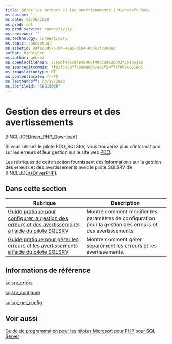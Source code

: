 ```yaml
---
title: Gérer les erreurs et les avertissements | Microsoft Docs
ms.custom: ''
ms.date: 03/26/2018
ms.prod: sql
ms.prod_service: connectivity
ms.reviewer: ''
ms.technology: connectivity
ms.topic: conceptual
ms.assetid: 0afea5d5-8797-4a85-b1b4-8cde1f3888a3
author: MightyPen
ms.author: genemi
ms.openlocfilehash: 2765df415cd4e45469f48c30dc2c0937361ce3aa
ms.sourcegitcommit: ff82f3260ff79ed860a7a58f54ff7f0594851e6b
ms.translationtype: HT
ms.contentlocale: fr-FR
ms.lasthandoff: 03/29/2020
ms.locfileid: "68015068"
---
```

# <a name="handling-errors-and-warnings"></a>Gestion des erreurs et des avertissements
[!INCLUDE[Driver_PHP_Download](../../includes/driver_php_download.md)]

Si vous utilisez le pilote PDO_SQLSRV, vous trouverez plus d’informations sur les erreurs et leur gestion sur le site web [PDO](https://php.net/manual/book.pdo.php).  
  
Les rubriques de cette section fournissent des informations sur la gestion des erreurs et des avertissements avec le pilote SQLSRV de [!INCLUDE[ssDriverPHP](../../includes/ssdriverphp_md.md)].  
  
## <a name="in-this-section"></a>Dans cette section  
  
|Rubrique|Description|  
|---------|---------------|  
|[Guide pratique pour configurer la gestion des erreurs et des avertissements à l’aide du pilote SQLSRV](../../connect/php/how-to-configure-error-and-warning-handling-using-the-sqlsrv-driver.md)|Montre comment modifier les paramètres de configuration pour la gestion des erreurs et des avertissements.|  
|[Guide pratique pour gérer les erreurs et les avertissements à l’aide du pilote SQLSRV](../../connect/php/how-to-handle-errors-and-warnings-using-the-sqlsrv-driver.md)|Montre comment gérer séparément les erreurs et les avertissements.|  
  
## <a name="reference"></a>Informations de référence  
[sqlsrv_errors](../../connect/php/sqlsrv-errors.md)  
  
[sqlsrv_configure](../../connect/php/sqlsrv-configure.md)  
  
[sqlsrv_get_config](../../connect/php/sqlsrv-get-config.md)  
  
## <a name="see-also"></a>Voir aussi  
[Guide de programmation pour les pilotes Microsoft pour PHP pour SQL Server](../../connect/php/programming-guide-for-php-sql-driver.md)
  
